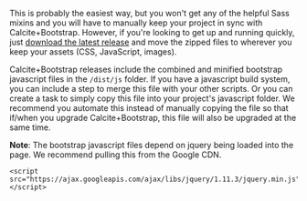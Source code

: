 This is probably the easiest way, but you won't get any of the helpful Sass mixins and you will have to manually keep your project in sync with Calcite+Bootstrap. However, if you're looking to get up and running quickly, just [download the latest release](https://github.com/Esri/calcite-bootstrap/releases) and move the zipped files to wherever you keep your assets (CSS, JavaScript, images).

Calcite+Bootstrap releases include the combined and minified bootstrap javascript files in the `/dist/js` folder. If you have a javascript build system, you can include a step to merge this file with your other scripts. Or you can create a task to simply copy this file into your project's javascript folder. We recommend you automate this instead of manually copying the file so that if/when you upgrade Calcite+Bootstrap, this file will also be upgraded at the same time.

**Note**: The bootstrap javascript files depend on jquery being loaded into the page. We recommend pulling this from the Google CDN.

```
<script src="https://ajax.googleapis.com/ajax/libs/jquery/1.11.3/jquery.min.js"></script>
```